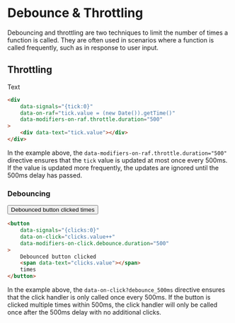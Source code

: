 # Debounce & Throttling

Debouncing and throttling are two techniques to limit the number of times a function is called. They are often used in scenarios where a function is called frequently, such as in response to user input.

## Throttling

<div class="bg-secondary text-secondary-content p-8 rounded-box font-bold font-mono text-6xl" data-signals="{tick:0}" data-on-raf="tick.value = (new Date()).getTime()" data-modifiers-on-raf.throttle.duration="500">
<div data-text="tick.value">Text</div>
</div>

```html
<div
    data-signals="{tick:0}"
    data-on-raf="tick.value = (new Date()).getTime()"
    data-modifiers-on-raf.throttle.duration="500"
>
    <div data-text="tick.value"></div>
</div>
```

In the example above, the `data-modifiers-on-raf.throttle.duration="500"` directive ensures that the `tick` value is updated at most once every 500ms. If the value is updated more frequently, the updates are ignored until the 500ms delay has passed.

### Debouncing

<button class="btn btn-primary btn-lg" data-signals="{clicks:0}" data-on-click="clicks.value++" data-modifiers-on-click.debounce.duration="500">Debounced button clicked<span data-text="clicks.value"> times</span>
</button>

```html
<button
    data-signals="{clicks:0}"
    data-on-click="clicks.value++"
    data-modifiers-on-click.debounce.duration="500"
>
    Debounced button clicked
    <span data-text="clicks.value"></span>
    times
</button>
```

In the example above, the `data-on-click?debounce_500ms` directive ensures that the click handler is only called once every 500ms. If the button is clicked multiple times within 500ms, the click handler will only be called once after the 500ms delay with no additional clicks.

